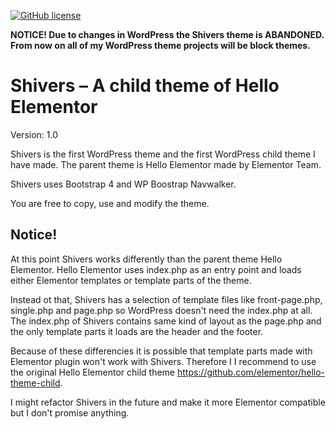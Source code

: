 
[![GitHub license](https://img.shields.io/github/license/Frollio/shivers-theme)](https://github.com/Frollio/shivers-theme/blob/main/LICENSE.md)

**NOTICE! Due to changes in WordPress the Shivers theme is ABANDONED. From now on all of my WordPress theme projects will be block themes.**

# Shivers – A child theme of Hello Elementor

Version: 1.0

Shivers is the first WordPress theme and the first WordPress child theme I have made. The parent theme is Hello Elementor made by Elementor Team.

Shivers uses Bootstrap 4 and WP Boostrap Navwalker.

You are free to copy, use and modify the theme.

## Notice!

At this point Shivers works differently than the parent theme Hello Elementor. Hello Elementor uses index.php as an entry point and loads either Elementor templates or template parts of the theme.

Instead ot that, Shivers has a selection of template files like front-page.php, single.php and page.php so WordPress doesn't need the index.php at all. The index.php of Shivers contains same kind of layout as the page.php and the only template parts it loads are the header and the footer.

Because of these differencies it is possible that template parts made with Elementor plugin won't work with Shivers. Therefore I I recommend to use the original Hello Elementor child theme https://github.com/elementor/hello-theme-child.

I might refactor Shivers in the future and make it more Elementor compatible but I don't promise anything.
